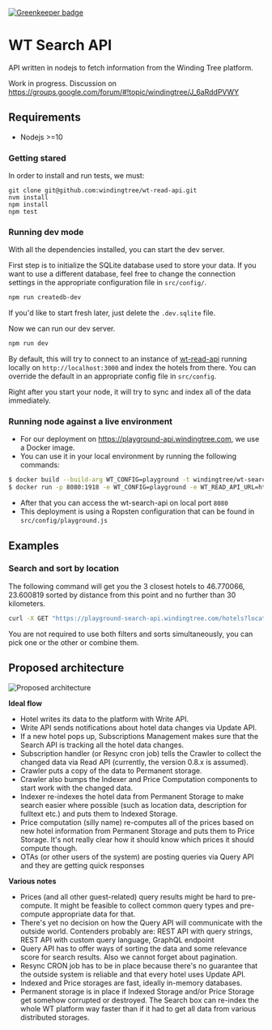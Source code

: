 [![Greenkeeper badge](https://badges.greenkeeper.io/windingtree/wt-search-api.svg)](https://greenkeeper.io/)
# WT Search API

API written in nodejs to fetch information from the Winding Tree platform.

Work in progress. Discussion on https://groups.google.com/forum/#!topic/windingtree/J_6aRddPVWY

## Requirements
- Nodejs >=10

### Getting stared
In order to install and run tests, we must:
```
git clone git@github.com:windingtree/wt-read-api.git
nvm install
npm install
npm test
```

### Running dev mode
With all the dependencies installed, you can start the dev server.

First step is to initialize the SQLite database used to store your data.
If you want to use a different database, feel free to change the connection
settings in the appropriate configuration file in `src/config/`.
```bash
npm run createdb-dev
```

If you'd like to start fresh later, just delete the `.dev.sqlite` file.

Now we can run our dev server.
```bash
npm run dev
```
By default, this will try to connect to an instance of [wt-read-api](https://github.com/windingtree/wt-read-api)
running locally on `http://localhost:3000` and index the hotels from there.
You can override the default in an appropriate config file in `src/config`.

Right after you start your node, it will try to sync and index all of the
data immediately.

### Running node against a live environment

- For our deployment on https://playground-api.windingtree.com, we use a Docker image.
- You can use it in your local environment by running the following commands:
```sh
$ docker build --build-arg WT_CONFIG=playground -t windingtree/wt-search-api .
$ docker run -p 8080:1918 -e WT_CONFIG=playground -e WT_READ_API_URL=https://playground-api.windingtree.com -e WT_BASE_API_URL=http://localhost:8080 windingtree/wt-search-api
```
- After that you can access the wt-search-api on local port `8080`
- This deployment is using a Ropsten configuration that can be found in `src/config/playground.js`

## Examples

### Search and sort by location

The following command will get you the 3 closest hotels to 46.770066, 23.600819
sorted by distance from this point and no further than 30 kilometers.

```bash
curl -X GET "https://playground-search-api.windingtree.com/hotels?location=46.770066,23.600819:30&sortByDistance=46.770066,23.600819&limit=3" -H "accept: application/json"
```

You are not required to use both filters and sorts simultaneously, you can pick one or
the other or combine them.

## Proposed architecture

![Proposed architecture](https://github.com/windingtree/wt-search-api/raw/master/docs/wt-search-api.png "Proposed architecture")

**Ideal flow**

- Hotel writes its data to the platform with Write API.
- Write API sends notifications about hotel data changes via Update API.
- If a new hotel pops up, Subscriptions Management makes sure that the Search API is tracking all the hotel data changes.
- Subscription handler (or Resync cron job) tells the Crawler to collect the changed data via Read API (currently, the version 0.8.x is assumed).
- Crawler puts a copy of the data to Permanent storage.
- Crawler also bumps the Indexer and Price Computation components to start work with the changed data.
- Indexer re-indexes the hotel data from Permanent Storage to make search easier where possible (such as location data, description for fulltext etc.) and puts them to Indexed Storage.
- Price computation (silly name) re-computes all of the prices based on new hotel information from Permanent Storage and puts them to Price Storage. It's not really clear how it should know which prices it should compute though.
- OTAs (or other users of the system) are posting queries via Query API and they are getting quick responses

**Various notes**

- Prices (and all other guest-related) query results might be hard to pre-compute. It might be feasible to collect common query types and pre-compute appropriate data for that.
- There's yet no decision on how the Query API will communicate with the outside world. Contenders probably are: REST API with query strings, REST API with custom query language, GraphQL endpoint
- Query API has to offer ways of sorting the data and some relevance score for search results. Also we cannot forget about pagination.
- Resync CRON job has to be in place because there's no guarantee that the outside system is reliable and that every hotel uses Update API.
- Indexed and Price storages are fast, ideally in-memory databases.
- Permanent storage is in place if Indexed Storage and/or Price Storage get somehow corrupted or destroyed. The Search box can re-index the whole WT platform way faster than if it had to get all data from various distributed storages.
